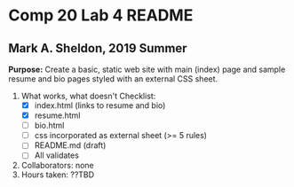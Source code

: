 #  Comp 20 Lab 4 README
## Mark A. Sheldon, 2019 Summer

**Purpose:** Create a basic, static web site with main (index) page
and sample resume and bio pages styled with an external CSS sheet.

1. What works, what doesn't
   Checklist:
   - [x] index.html (links to resume and bio)
   - [x] resume.html
   - [ ] bio.html
   - [ ] css incorporated as external sheet (>= 5 rules)
   - [ ] README.md (draft)
   - [ ] All validates

2. Collaborators:  none
3. Hours taken:  ??TBD
